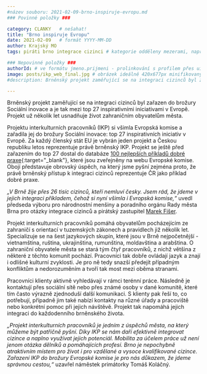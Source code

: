 ```yaml
---
#název souboru: 2021-02-09-brno-inspiruje-evropu.md
### Povinné položky ###

category: CLANKY   # nešahat!
title: "Brno inspiruje Evropu"
date: 2021-02-09   # formát YYYY-MM-DD
author: Krajský MO
tags: piráti brno integrace cizinci # kategorie odděleny mezerami, např. volby zemědělství životní-prostředí piráti (viz https://jihomoravsky.pirati.cz/tags/)

### Nepovinné položky ###
authorId: # ve formátu jmeno.prijmeni - prolinkování s profilem přes uid
image: posts/ikp_web_final.jpg # obrázek ideálně 420x677px minifikovaný přes https://tinypng.com/
#description: Brněnský projekt zaměřující se na integraci cizinců byl zařazen do brožury Sociální inovace a je tak mezi top 27 inspirativními iniciativami v Evropě. 

---
```


Brněnský projekt zaměřující se na integraci cizinců byl zařazen do brožury Sociální inovace a je tak mezi top 27 inspirativními iniciativami v Evropě. Projekt už několik let usnadňuje život zahraničním obyvatelům města.

Projektu interkulturních pracovníků (IKP) si všimla Evropská komise a zařadila jej do brožury Sociální inovace: top 27 inspirativních iniciativ v Evropě. Za každý členský stát EU je vybrán jeden projekt a Českou republiku letos reprezentuje právě brněnský IKP. Projekt se ještě před zařazením do top 27 dostal do databáze [100 nejlepších příkladů dobré praxe](https://ec.europa.eu/social/main.jsp?catId=738&langId=en&pubId=8352&furtherPubs=yes){:target="_blank"}, které jsou zveřejněny na webu Evropské komise. Obojí představuje obrovský úspěch, na který jsme pyšní zejména proto, že právě brněnský přístup k integraci cizinců reprezentuje ČR jako příklad dobré praxe. 

*„V Brně žije přes 26 tisíc cizinců, kteří nemluví česky. Jsem rád, že jdeme v jejich integraci příkladem, čehož si nyní všimla i Evropská komise,“* uvedl předseda výboru pro národnostní menšiny a poradního orgánu Rady města Brna pro otázky integrace cizinců a pirátský zastupitel [Marek Fišer](https://jihomoravsky.pirati.cz/lide/marek-fiser/).

Projekt interkulturních pracovníků pomáhá obyvatelům pocházejícím ze zahraničí s orientací v tuzemských zákonech a pravidlech již několik let. Specializuje se na šest jazykových skupin, které jsou v Brně nejpočetnější - vietnamština, ruština, ukrajinština, rumunština, moldavština a arabština. O zahraniční obyvatele města se stará tým čtyř pracovníků, z nichž většina z některé z těchto komunit pochází. Pracovníci tak dobře ovládají jazyk a znají i odlišné kulturní zvyklosti. Je pro ně tedy snazší předejít případným konfliktům a nedorozuměním a tvoří tak most mezi oběma stranami. 

Pracovníci klienty aktivně vyhledávají v rámci terénní práce. Následně je kontaktují přes sociální sítě nebo přes známé osoby v dané komunitě, které tím často výrazně zjednoduší další komunikaci. S klienty pak řeší to, co potřebují, případně jim také nabízí kontakty na různé úřady a pracoviště nebo konkrétní pomoc při jejich návštěvě. Projekt tak napomáhá jejich integraci do každodenního brněnského života. 

*„Projekt interkulturních pracovníků je jedním z úspěchů města, na který můžeme být patřičně pyšní. Díky IKP se nám daří efektivně integrovat cizince a naplno využívat jejich potenciál. Mobilita za účelem práce už není jenom otázka dělníků a pomáhajících profesí. Brno je nepochybně atraktivním místem pro život i pro vzdělané a vysoce kvalifikované cizince. Zařazení IKP do brožury Evropské komise je pro nás důkazem, že jdeme správnou cestou,“* uzavřel náměstek primátorky Tomáš Koláčný.

